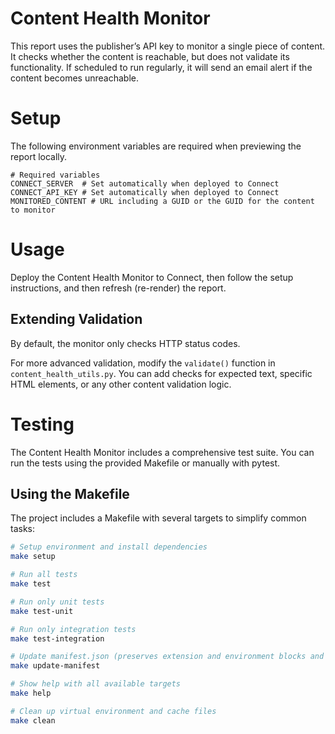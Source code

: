 # Content Health Monitor

This report uses the publisher’s API key to monitor a single piece of content. It checks whether the content is 
reachable, but does not validate its functionality. If scheduled to run regularly, it will send an email alert if the 
content becomes unreachable.

# Setup

The following environment variables are required when previewing the report locally.

```bash:
# Required variables
CONNECT_SERVER  # Set automatically when deployed to Connect
CONNECT_API_KEY # Set automatically when deployed to Connect
MONITORED_CONTENT # URL including a GUID or the GUID for the content to monitor
```	

# Usage

Deploy the Content Health Monitor to Connect, then follow the setup instructions, and then refresh (re-render) the report.

## Extending Validation

By default, the monitor only checks HTTP status codes.

For more advanced validation, modify the `validate()` function in `content_health_utils.py`. You can add checks for expected text, specific HTML elements, or any other content validation logic.


# Testing

The Content Health Monitor includes a comprehensive test suite. You can run the tests using the provided Makefile or manually with pytest.

## Using the Makefile

The project includes a Makefile with several targets to simplify common tasks:

```bash
# Setup environment and install dependencies
make setup

# Run all tests
make test

# Run only unit tests
make test-unit

# Run only integration tests
make test-integration

# Update manifest.json (preserves extension and environment blocks and automatically adds new image files)
make update-manifest

# Show help with all available targets
make help

# Clean up virtual environment and cache files
make clean
```
